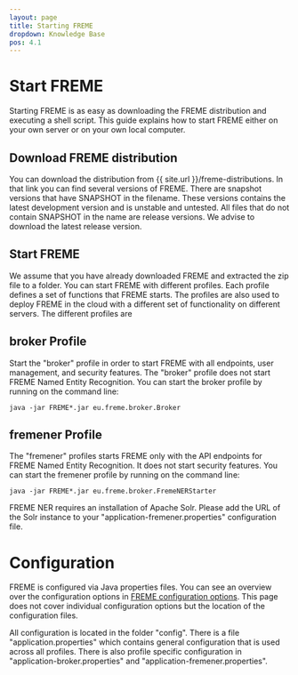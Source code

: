 ```yaml
---
layout: page
title: Starting FREME
dropdown: Knowledge Base
pos: 4.1
---
```



# Start FREME

Starting FREME is as easy as downloading the FREME distribution and executing a shell script. This guide explains how to start FREME either on your own server or on your own local computer.

## Download FREME distribution

You can download the distribution from {{ site.url }}/freme-distributions. In that link you can find several versions of FREME. There are snapshot versions that have SNAPSHOT in the filename. These versions contains the latest development version and is unstable and untested. All files that do not contain SNAPSHOT in the name are release versions. We advise to download the latest release version.

## Start FREME

We assume that you have already downloaded FREME and extracted the zip file to a folder. You can start FREME with different profiles. Each profile defines a set of functions that FREME starts. The profiles are also used to deploy FREME in the cloud with a different set of functionality on different servers. The different profiles are

## broker Profile

Start the "broker" profile in order to start FREME with all endpoints, user management, and security features. The "broker" profile does not start FREME Named Entity Recognition. You can start the broker profile by running on the command line:

``` 
java -jar FREME*.jar eu.freme.broker.Broker
``` 

## fremener Profile

The "fremener" profiles starts FREME only with the API endpoints for FREME Named Entity Recognition. It does not start security features.  You can start the fremener profile by running on the command line: 

``` 
java -jar FREME*.jar eu.freme.broker.FremeNERStarter
```

FREME NER requires an installation of Apache Solr. Please add the URL of the Solr instance to your "application-fremener.properties" configuration file.

# Configuration

FREME is configured via Java properties files. You can see an overview over the configuration options in [FREME configuration options](configuration-options.html). This page does not cover individual configuration options but the location of the configuration files.

All configuration is located in the folder "config". There is a file "application.properties" which contains general configuration that is used across all profiles. There is also profile specific configuration in "application-broker.properties" and "application-fremener.properties".
